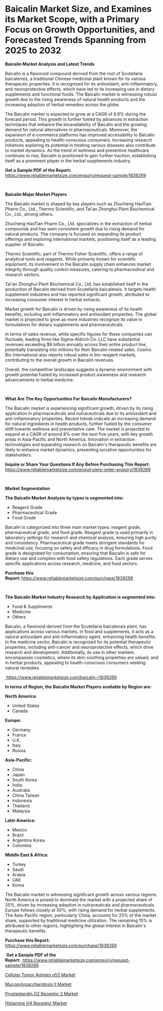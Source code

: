 <p><h1>Baicalin Market Size, and Examines its Market Scope, with a Primary Focus on Growth Opportunities, and Forecasted Trends Spanning from 2025 to 2032</h1></p><p><strong>Baicalin Market Analysis and Latest Trends</strong></p>
<p><p>Baicalin is a flavonoid compound derived from the root of Scutellaria baicalensis, a traditional Chinese medicinal plant known for its various therapeutic properties. It is recognized for its antioxidant, anti-inflammatory, and neuroprotective effects, which have led to its increasing use in dietary supplements and functional foods. The Baicalin market is witnessing robust growth due to the rising awareness of natural health products and the increasing adoption of herbal remedies across the globe.</p><p>The Baicalin market is expected to grow at a CAGR of 6.9% during the forecast period. This growth is further fueled by advances in extraction techniques that enhance the bioavailability of Baicalin and the growing demand for natural alternatives in pharmaceuticals. Moreover, the expansion of e-commerce platforms has improved accessibility to Baicalin products, appealing to health-conscious consumers. Increasing research initiatives exploring its potential in treating various diseases also contribute to market dynamics. As the trend of wellness and preventive healthcare continues to rise, Baicalin is positioned to gain further traction, establishing itself as a prominent player in the herbal supplements industry.</p></p>
<p><strong>Get a Sample PDF of the Report:&nbsp;</strong> <a href="https://www.reliablemarketsize.com/enquiry/request-sample/1839269?utm_campaign=2041&utm_medium=2&utm_source=Github&utm_content=ia&utm_term=08032025&utm_id=baicalin">https://www.reliablemarketsize.com/enquiry/request-sample/1839269</a></p>
<p>&nbsp;</p>
<p><strong>Baicalin Major Market Players</strong></p>
<p><p>The Baicalin market is shaped by key players such as Zhucheng HaoTian Pharm Co., Ltd., Thermo Scientific, and Tai'an Zhonghui Plant Biochemical Co., Ltd., among others. </p><p>Zhucheng HaoTian Pharm Co., Ltd. specializes in the extraction of herbal compounds and has seen consistent growth due to rising demand for natural products. The company is focused on expanding its product offerings and exploring international markets, positioning itself as a leading supplier of Baicalin.</p><p>Thermo Scientific, part of Thermo Fisher Scientific, offers a range of analytical tools and reagents. While primarily known for scientific equipment, its involvement in the Baicalin supply chain enhances market integrity through quality control measures, catering to pharmaceutical and research sectors.</p><p>Tai'an Zhonghui Plant Biochemical Co., Ltd. has established itself in the production of Baicalin derived from Scutellaria baicalensis. It targets health supplement industries and has reported significant growth, attributed to increasing consumer interest in herbal extracts.</p><p>Market growth for Baicalin is driven by rising awareness of its health benefits, including anti-inflammatory and antioxidant properties. The global market is projected to grow as more industries recognize its value in formulations for dietary supplements and pharmaceuticals.</p><p>In terms of sales revenue, while specific figures for these companies can fluctuate, leading firms like Sigma-Aldrich Co. LLC have substantial revenues exceeding $9 billion annually across their entire product line, potentially translating into millions for their Baicalin-related sales. Cosmo Bio International also reports robust sales in bio-reagent markets, contributing to the overall growth in Baicalin revenues.</p><p>Overall, the competitive landscape suggests a dynamic environment with growth potential fueled by increased product awareness and research advancements in herbal medicine.</p></p>
<p>&nbsp;</p>
<p><strong>What Are The Key Opportunities For Baicalin Manufacturers?</strong></p>
<p><p>The Baicalin market is experiencing significant growth, driven by its rising application in pharmaceuticals and nutraceuticals due to its antioxidant and anti-inflammatory properties. Recent trends indicate an increasing demand for natural ingredients in health products, further fueled by the consumer shift towards wellness and preventative care. The market is projected to expand at a CAGR of around 8% over the next five years, with key growth areas in Asia-Pacific and North America. Innovation in extraction technologies and expanding research on Baicalin's therapeutic benefits are likely to enhance market dynamics, presenting lucrative opportunities for stakeholders.</p></p>
<p><strong>Inquire or Share Your Questions If Any Before Purchasing This Report:</strong> <a href="https://www.reliablemarketsize.com/enquiry/pre-order-enquiry/1839269?utm_campaign=2041&utm_medium=2&utm_source=Github&utm_content=ia&utm_term=08032025&utm_id=baicalin">https://www.reliablemarketsize.com/enquiry/pre-order-enquiry/1839269</a></p>
<p>&nbsp;</p>
<p><strong>Market Segmentation</strong></p>
<p><strong>The Baicalin Market Analysis by types is segmented into:</strong></p>
<p><ul><li>Reagent Grade</li><li>Pharmaceutical Grade</li><li>Food Grade</li></ul></p>
<p><p>Baicalin is categorized into three main market types: reagent grade, pharmaceutical grade, and food grade. Reagent grade is used primarily in laboratory settings for research and chemical analysis, ensuring high purity and consistency. Pharmaceutical grade meets stringent standards for medicinal use, focusing on safety and efficacy in drug formulations. Food grade is designated for consumption, ensuring that Baicalin is safe for dietary use and complies with food safety regulations. Each grade serves specific applications across research, medicine, and food sectors.</p></p>
<p><strong>Purchase this Report:&nbsp;</strong><a href="https://www.reliablemarketsize.com/purchase/1839269?utm_campaign=2041&utm_medium=2&utm_source=Github&utm_content=ia&utm_term=08032025&utm_id=baicalin">https://www.reliablemarketsize.com/purchase/1839269</a></p>
<p>&nbsp;</p>
<p><strong>The Baicalin Market Industry Research by Application is segmented into:</strong></p>
<p><ul><li>Food & Suppliments</li><li>Medicine</li><li>Others</li></ul></p>
<p><p>Baicalin, a flavonoid derived from the Scutellaria baicalensis plant, has applications across various markets. In food and supplements, it acts as a natural antioxidant and anti-inflammatory agent, enhancing health benefits. In the medicine sector, Baicalin is recognized for its potential therapeutic properties, including anti-cancer and neuroprotective effects, which drive research and development. Additionally, its use in other markets encompasses cosmetics, where its skin-soothing properties are valued, and in herbal products, appealing to health-conscious consumers seeking natural remedies.</p></p>
<p><a href="https://www.reliablemarketsize.com/baicalin-r1839269?utm_campaign=2041&utm_medium=2&utm_source=Github&utm_content=ia&utm_term=08032025&utm_id=baicalin">&nbsp;https://www.reliablemarketsize.com/baicalin-r1839269</a></p>
<p><strong>In terms of Region, the Baicalin Market Players available by Region are:</strong></p>
<p>
    <p> <strong> North America: </strong>
        <ul>
            <li>United States</li>
            <li>Canada</li>
        </ul>
        </p> 
    <p> <strong> Europe: </strong>
        <ul>
            <li>Germany</li>
            <li>France</li>
            <li>U.K.</li>
            <li>Italy</li>
            <li>Russia</li>
        </ul>
        </p> 
    <p> <strong> Asia-Pacific: </strong>
        <ul>
            <li>China</li>
            <li>Japan</li>
            <li>South Korea</li>
            <li>India</li>
            <li>Australia</li>
            <li>China Taiwan</li>
            <li>Indonesia</li>
            <li>Thailand</li>
            <li>Malaysia</li>
        </ul>
        </p> 
    <p> <strong> Latin America: </strong>
        <ul>
            <li>Mexico</li>
            <li>Brazil</li>
            <li>Argentina Korea</li>
            <li>Colombia</li>
        </ul>
        </p> 
    <p> <strong> Middle East & Africa: </strong>
        <ul>
            <li>Turkey</li>
            <li>Saudi</li>
            <li>Arabia</li>
            <li>UAE</li>
            <li>Korea</li>
        </ul>
    </p>
    </p>
<p><p>The Baicalin market is witnessing significant growth across various regions. North America is poised to dominate the market with a projected share of 35%, driven by increasing adoption in nutraceuticals and pharmaceuticals. Europe follows closely at 30%, with rising demand for herbal supplements. The Asia-Pacific region, particularly China, accounts for 25% of the market share, supported by traditional medicine utilization. The remaining 10% is attributed to other regions, highlighting the global interest in Baicalin's therapeutic benefits.</p></p>
<p><strong>Purchase this Report: </strong><a href="https://www.reliablemarketsize.com/purchase/1839269?utm_campaign=2041&utm_medium=2&utm_source=Github&utm_content=ia&utm_term=08032025&utm_id=baicalin">https://www.reliablemarketsize.com/purchase/1839269</a></p>
<p>&nbsp;<strong>Get a Sample PDF of the Report:&nbsp;&nbsp;</strong><a href="https://www.reliablemarketsize.com/enquiry/request-sample/1839269?utm_campaign=2041&utm_medium=2&utm_source=Github&utm_content=ia&utm_term=08032025&utm_id=baicalin">https://www.reliablemarketsize.com/enquiry/request-sample/1839269</a></p>
<p><strong></strong></p>
<p><p><a href="https://github.com/ashepherd82/Market-Research-Report-List-7/blob/main/cellular-tumor-antigen-p53-market.md?utm_campaign=2041&utm_medium=2&utm_source=Github&utm_content=ia&utm_term=08032025&utm_id=baicalin">Cellular Tumor Antigen p53 Market</a></p><p><a href="https://github.com/tigoryemm/Market-Research-Report-List-1/blob/main/mucopolysaccharidosis-ii-market.md?utm_campaign=2041&utm_medium=2&utm_source=Github&utm_content=ia&utm_term=08032025&utm_id=baicalin">Mucopolysaccharidosis II Market</a></p><p><a href="https://github.com/djoeamakeh/Market-Research-Report-List-1/blob/main/prostaglandin-d2-receptor-2-market.md?utm_campaign=2041&utm_medium=2&utm_source=Github&utm_content=ia&utm_term=08032025&utm_id=baicalin">Prostaglandin D2 Receptor 2 Market</a></p><p><a href="https://github.com/landtmman/Market-Research-Report-List-1/blob/main/histamine-h4-receptor-market.md?utm_campaign=2041&utm_medium=2&utm_source=Github&utm_content=ia&utm_term=08032025&utm_id=baicalin">Histamine H4 Receptor Market</a></p></p>